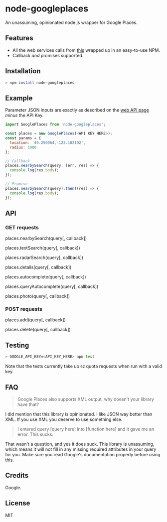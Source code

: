 # node-googleplaces
An unassuming, opinionated node.js wrapper for Google Places.

## Features
* All the web services calls from [this](https://developers.google.com/places/web-service/) wrapped up in an easy-to-use NPM.
* Callback _and_ promises supported.

## Installation

```sh
> npm install node-googleplaces
```

## Example

Parameter JSON inputs are exactly as described on the [web API page](https://developers.google.com/places/web-service/intro) _minus_ the API Key.

```js
import GooglePlaces from 'node-googleplaces';

const places = new GooglePlaces(<API KEY HERE>);
const params = {
  location: '49.250964,-123.102192',
  radius: 1000
};

// Callback
places.nearbySearch(query, (err, res) => {
  console.log(res.body);
});

// Promise
places.nearbySearch(query).then((res) => {
  console.log(res.body);
});
```

## API

### GET requests

places.nearbySearch(query[, callback])

places.textSearch(query[, callback])

places.radarSearch(query[, callback])

places.details(query[, callback])

places.autocomplete(query[, callback])

places.queryAutocomplete(query[, callback])

places.photo(query[, callback])

### POST requests

places.add(query[, callback])

places.delete(query[, callback])

## Testing

```sh
> GOOGLE_API_KEY=<API_KEY_HERE> npm test
```

Note that the tests currently take up `62` quota requests when run with a valid key. 

## FAQ

> Google Places also supports XML output, why doesn't your library have that?

I did mention that this library is opinionated. I like JSON way better than XML. If you use XML you deserve to use something else.

> I entered query [query here] into [function here] and it gave me an error. This sucks.

That wasn't a question, and yes it does suck. This library is unassuming, which means it will not fill in any missing required attributes in your query for you. Make sure you read Google's documentation properly before using this.

## Credits

Google.

## License

MIT
